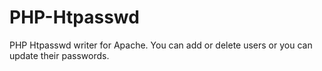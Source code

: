 PHP-Htpasswd
============

PHP Htpasswd writer for Apache. You can add or delete users or you can update their passwords.